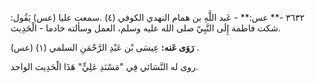 ٣٦٣٢ -** عس:** - عَبد اللَّهِ بن همام النهدي الكوفي (٤) .سمعت عليا (عس) يَقُول: شكت فاطمة إِلَى النَّبِيّ صلى الله عليه وسلم، العمل وسألته خادما - الْحَدِيث.

**رَوَى عَنه:** عِيسَى بْن عَبْدِ الرَّحْمَنِ السلمي (١) (عس) .

روى له النَّسَائي فِي "مَسْنَدِ عَلِيٍّ" هَذَا الْحَدِيث الواحد.